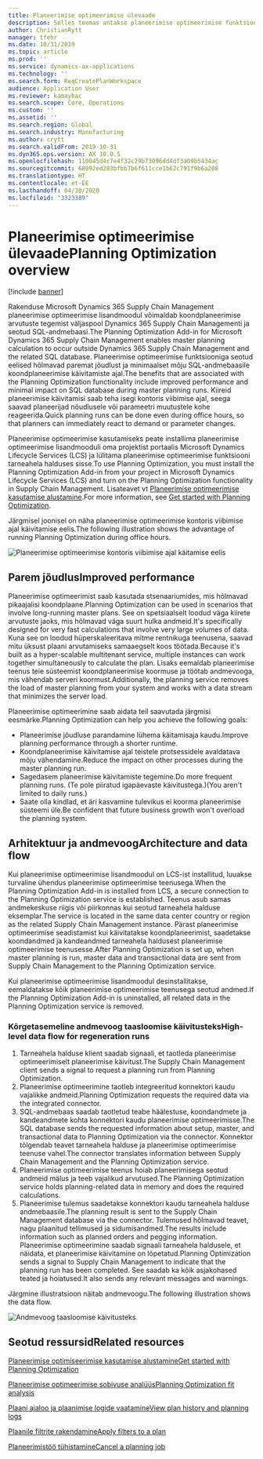 ```yaml
---
title: Planeerimise optimeerimise ülevaade
description: Selles teemas antakse planeerimise optimeerimise funktsioonist ülevaade.
author: ChristianRytt
manager: tfehr
ms.date: 10/31/2019
ms.topic: article
ms.prod: ''
ms.service: dynamics-ax-applications
ms.technology: ''
ms.search.form: ReqCreatePlanWorkspace
audience: Application User
ms.reviewer: kamaybac
ms.search.scope: Core, Operations
ms.custom: ''
ms.assetid: ''
ms.search.region: Global
ms.search.industry: Manufacturing
ms.author: crytt
ms.search.validFrom: 2019-10-31
ms.dyn365.ops.version: AX 10.0.5
ms.openlocfilehash: 110045d4c7e4f32c29b73096dd4df3a09b5434ac
ms.sourcegitcommit: 68092ed283bfbb7b6f611cce1b62c791f9b6a208
ms.translationtype: HT
ms.contentlocale: et-EE
ms.lasthandoff: 04/30/2020
ms.locfileid: "3323389"
---
```

# <a name="planning-optimization-overview"></a><span data-ttu-id="2568a-103">Planeerimise optimeerimise ülevaade</span><span class="sxs-lookup"><span data-stu-id="2568a-103">Planning Optimization overview</span></span>

[!include [banner](../../includes/banner.md)]

<span data-ttu-id="2568a-104">Rakenduse Microsoft Dynamics 365 Supply Chain Management planeerimise optimeerimise lisandmoodul võimaldab koondplaneerimise arvutuste tegemist väljaspool Dynamics 365 Supply Chain Managementi ja seotud SQL-andmebaasi.</span><span class="sxs-lookup"><span data-stu-id="2568a-104">The Planning Optimization Add-in for Microsoft Dynamics 365 Supply Chain Management enables master planning calculation to occur outside Dynamics 365 Supply Chain Management and the related SQL database.</span></span> <span data-ttu-id="2568a-105">Planeerimise optimeerimise funktsiooniga seotud eelised hõlmavad paremat jõudlust ja minimaalset mõju SQL-andmebaasile koondplaneerimise käivitamiste ajal.</span><span class="sxs-lookup"><span data-stu-id="2568a-105">The benefits that are associated with the Planning Optimization functionality include improved performance and minimal impact on SQL database during master planning runs.</span></span> <span data-ttu-id="2568a-106">Kiireid planeerimise käivitamisi saab teha isegi kontoris viibimise ajal, seega saavad planeerijad nõudlusele või parameetri muutustele kohe reageerida.</span><span class="sxs-lookup"><span data-stu-id="2568a-106">Quick planning runs can be done even during office hours, so that planners can immediately react to demand or parameter changes.</span></span>

<span data-ttu-id="2568a-107">Planeerimise optimeerimise kasutamiseks peate installima planeerimise optimeerimise lisandmooduli oma projektist portaalis Microsoft Dynamics Lifecycle Services (LCS) ja lülitama planeerimise optimeerimise funktsiooni tarneahela halduses sisse.</span><span class="sxs-lookup"><span data-stu-id="2568a-107">To use Planning Optimization, you must install the Planning Optimization Add-in from your project in Microsoft Dynamics Lifecycle Services (LCS) and turn on the Planning Optimization functionality in Supply Chain Management.</span></span> <span data-ttu-id="2568a-108">Lisateavet vt [Planeerimise optimeerimise kasutamise alustamine](get-started.md).</span><span class="sxs-lookup"><span data-stu-id="2568a-108">For more information, see [Get started with Planning Optimization](get-started.md).</span></span>

<span data-ttu-id="2568a-109">Järgmisel joonisel on näha planeerimise optimeerimise kontoris viibimise ajal käivitamise eelis.</span><span class="sxs-lookup"><span data-stu-id="2568a-109">The following illustration shows the advantage of running Planning Optimization during office hours.</span></span>

![Planeerimise optimeerimise kontoris viibimise ajal käitamise eelis](media/PlanningOptimization1.png)

## <a name="improved-performance"></a><span data-ttu-id="2568a-111">Parem jõudlus</span><span class="sxs-lookup"><span data-stu-id="2568a-111">Improved performance</span></span>

<span data-ttu-id="2568a-112">Planeerimise optimeerimist saab kasutada stsenaariumides, mis hõlmavad pikaajalisi koondplaane.</span><span class="sxs-lookup"><span data-stu-id="2568a-112">Planning Optimization can be used in scenarios that involve long-running master plans.</span></span> <span data-ttu-id="2568a-113">See on spetsiaalselt loodud väga kiirete arvutuste jaoks, mis hõlmavad väga suurt hulka andmeid.</span><span class="sxs-lookup"><span data-stu-id="2568a-113">It's specifically designed for very fast calculations that involve very large volumes of data.</span></span> <span data-ttu-id="2568a-114">Kuna see on loodud hüperskaleeritava mitme rentnikuga teenusena, saavad mitu üksust plaani arvutamiseks samaaegselt koos töötada.</span><span class="sxs-lookup"><span data-stu-id="2568a-114">Because it's built as a hyper-scalable multitenant service, multiple instances can work together simultaneously to calculate the plan.</span></span> <span data-ttu-id="2568a-115">Lisaks eemaldab planeerimise teenus teie süsteemist koondplaneerimise koormuse ja töötab andmevooga, mis vähendab serveri koormust.</span><span class="sxs-lookup"><span data-stu-id="2568a-115">Additionally, the planning service removes the load of master planning from your system and works with a data stream that minimizes the server load.</span></span>

<span data-ttu-id="2568a-116">Planeerimise optimeerimine saab aidata teil saavutada järgmisi eesmärke.</span><span class="sxs-lookup"><span data-stu-id="2568a-116">Planning Optimization can help you achieve the following goals:</span></span>

- <span data-ttu-id="2568a-117">Planeerimise jõudluse parandamine lühema käitamisaja kaudu.</span><span class="sxs-lookup"><span data-stu-id="2568a-117">Improve planning performance through a shorter runtime.</span></span>
- <span data-ttu-id="2568a-118">Koondplaneerimise käivitamise ajal teistele protsessidele avaldatava mõju vähendamine.</span><span class="sxs-lookup"><span data-stu-id="2568a-118">Reduce the impact on other processes during the master planning run.</span></span>
- <span data-ttu-id="2568a-119">Sagedasem planeerimise käivitamiste tegemine.</span><span class="sxs-lookup"><span data-stu-id="2568a-119">Do more frequent planning runs.</span></span> <span data-ttu-id="2568a-120">(Te pole piiratud igapäevaste käivitustega.)</span><span class="sxs-lookup"><span data-stu-id="2568a-120">(You aren't limited to daily runs.)</span></span>
- <span data-ttu-id="2568a-121">Saate olla kindlad, et äri kasvamine tulevikus ei koorma planeerimise süsteemi üle.</span><span class="sxs-lookup"><span data-stu-id="2568a-121">Be confident that future business growth won't overload the planning system.</span></span>

## <a name="architecture-and-data-flow"></a><span data-ttu-id="2568a-122">Arhitektuur ja andmevoog</span><span class="sxs-lookup"><span data-stu-id="2568a-122">Architecture and data flow</span></span>

<span data-ttu-id="2568a-123">Kui planeerimise optimeerimise lisandmoodul on LCS-ist installitud, luuakse turvaline ühendus planeerimise optimeerimise teenusega.</span><span class="sxs-lookup"><span data-stu-id="2568a-123">When the Planning Optimization Add-in is installed from LCS, a secure connection to the Planning Optimization service is established.</span></span> <span data-ttu-id="2568a-124">Teenus asub samas andmekeskuse riigis või piirkonnas kui seotud tarneahela halduse eksemplar.</span><span class="sxs-lookup"><span data-stu-id="2568a-124">The service is located in the same data center country or region as the related Supply Chain Management instance.</span></span> <span data-ttu-id="2568a-125">Pärast planeerimise optimeerimise seadistamist kui käivitatakse koondplaneerimist, saadetakse koondandmed ja kandeandmed tarneahela haldusest planeerimise optimeerimise teenusesse.</span><span class="sxs-lookup"><span data-stu-id="2568a-125">After Planning Optimization is set up, when master planning is run, master data and transactional data are sent from Supply Chain Management to the Planning Optimization service.</span></span>

<span data-ttu-id="2568a-126">Kui planeerimise optimeerimise lisandmoodul desinstallitakse, eemaldatakse kõik planeerimise optimeerimise teenusega seotud andmed.</span><span class="sxs-lookup"><span data-stu-id="2568a-126">If the Planning Optimization Add-in is uninstalled, all related data in the Planning Optimization service is removed.</span></span>

### <a name="high-level-data-flow-for-regeneration-runs"></a><span data-ttu-id="2568a-127">Kõrgetasemeline andmevoog taasloomise käivitusteks</span><span class="sxs-lookup"><span data-stu-id="2568a-127">High-level data flow for regeneration runs</span></span>

1. <span data-ttu-id="2568a-128">Tarneahela halduse klient saadab signaali, et taotleda planeerimise optimeerimiselt planeerimise käivitust.</span><span class="sxs-lookup"><span data-stu-id="2568a-128">The Supply Chain Management client sends a signal to request a planning run from Planning Optimization.</span></span>
2. <span data-ttu-id="2568a-129">Planeerimise optimeerimine taotleb integreeritud konnektori kaudu vajalikke andmeid.</span><span class="sxs-lookup"><span data-stu-id="2568a-129">Planning Optimization requests the required data via the integrated connector.</span></span>
3. <span data-ttu-id="2568a-130">SQL-andmebaas saadab taotletud teabe häälestuse, koondandmete ja kandeandmete kohta konnektori kaudu planeerimise optimeerimisse.</span><span class="sxs-lookup"><span data-stu-id="2568a-130">The SQL database sends the requested information about setup, master, and transactional data to Planning Optimization via the connector.</span></span> <span data-ttu-id="2568a-131">Konnektor tõlgendab teavet tarneahela halduse ja planeerimise optimeerimise teenuse vahel.</span><span class="sxs-lookup"><span data-stu-id="2568a-131">The connector translates information between Supply Chain Management and the Planning Optimization service.</span></span>
4. <span data-ttu-id="2568a-132">Planeerimise optimeerimise teenus hoiab planeerimisega seotud andmeid mälus ja teeb vajalikud arvutused.</span><span class="sxs-lookup"><span data-stu-id="2568a-132">The Planning Optimization service holds planning-related data in memory and does the required calculations.</span></span>
5. <span data-ttu-id="2568a-133">Planeerimise tulemus saadetakse konnektori kaudu tarneahela halduse andmebaasile.</span><span class="sxs-lookup"><span data-stu-id="2568a-133">The planning result is sent to the Supply Chain Management database via the connector.</span></span> <span data-ttu-id="2568a-134">Tulemused hõlmavad teavet, nagu plaanitud tellimused ja sidumisandmed.</span><span class="sxs-lookup"><span data-stu-id="2568a-134">The results include information such as planned orders and pegging information.</span></span> <span data-ttu-id="2568a-135">Planeerimise optimeerimine saadab signaali tarneahela haldusele, et näidata, et planeerimise käivitamine on lõpetatud.</span><span class="sxs-lookup"><span data-stu-id="2568a-135">Planning Optimization sends a signal to Supply Chain Management to indicate that the planning run has been completed.</span></span> <span data-ttu-id="2568a-136">See saadab ka kõik asjakohased teated ja hoiatused.</span><span class="sxs-lookup"><span data-stu-id="2568a-136">It also sends any relevant messages and warnings.</span></span>

<span data-ttu-id="2568a-137">Järgmine illustratsioon näitab andmevoogu.</span><span class="sxs-lookup"><span data-stu-id="2568a-137">The following illustration shows the data flow.</span></span>

![Andmevoog taasloomise käivitusteks](media/PlanningOptimization2.png)

## <a name="related-resources"></a><span data-ttu-id="2568a-139">Seotud ressursid</span><span class="sxs-lookup"><span data-stu-id="2568a-139">Related resources</span></span>

[<span data-ttu-id="2568a-140">Planeerimise optimiseerimise kasutamise alustamine</span><span class="sxs-lookup"><span data-stu-id="2568a-140">Get started with Planning Optimization</span></span>](get-started.md)

[<span data-ttu-id="2568a-141">Planeerimise optimeerimise sobivuse analüüs</span><span class="sxs-lookup"><span data-stu-id="2568a-141">Planning Optimization fit analysis</span></span>](planning-optimization-fit-analysis.md)

[<span data-ttu-id="2568a-142">Plaani ajaloo ja plaanimise logide vaatamine</span><span class="sxs-lookup"><span data-stu-id="2568a-142">View plan history and planning logs</span></span>](plan-history-logs.md)

[<span data-ttu-id="2568a-143">Plaanile filtrite rakendamine</span><span class="sxs-lookup"><span data-stu-id="2568a-143">Apply filters to a plan</span></span>](plan-filters.md)

[<span data-ttu-id="2568a-144">Planeerimistöö tühistamine</span><span class="sxs-lookup"><span data-stu-id="2568a-144">Cancel a planning job</span></span>](cancel-planning-job.md)
